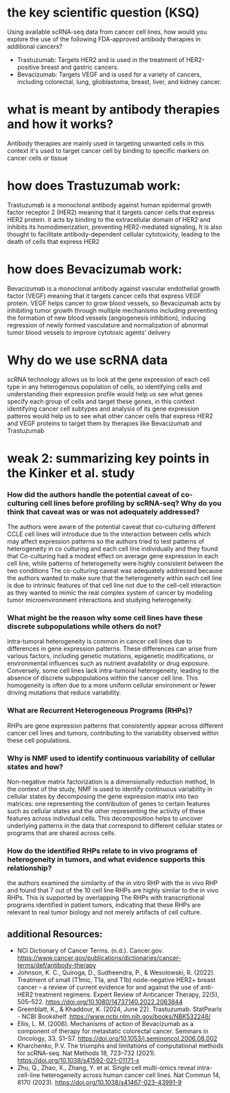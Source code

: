 # the key scientific question (KSQ)
Using available scRNA-seq data from cancer cell lines, how would you explore the use of the following FDA-approved antibody therapies in additional cancers?
- Trastuzumab: Targets HER2 and is used in the treatment of HER2-positive breast and gastric cancers.
- Bevacizumab: Targets VEGF and is used for a variety of cancers, including colorectal, lung, glioblastoma, breast, liver, and kidney cancer.

# what is meant by antibody therapies and how it works?
Antibody therapies are mainly used in targeting unwanted cells in this context it's used to target cancer cell by binding to specific markers on cancer cells or tissue 

# how does Trastuzumab work:
Trastuzumab is a monoclonal antibody against human epidermal growth factor receptor 2 (HER2) meaning that it targets cancer cells that express HER2 protein.
it acts by binding to the extracellular domain of HER2 and inhibits its homodimerization, preventing HER2-mediated signaling, It is also thought to facilitate antibody-dependent cellular cytotoxicity, leading to the death of cells that express HER2

# how does Bevacizumab work:
Bevacizumab is a monoclonal antibody against vascular endothelial growth factor (VEGF) meaning that it targets cancer cells that express VEGF protein.
VEGF helps cancer to grow blood vessels, so Bevacizumab acts by inhibiting tumor growth through multiple mechanisms including preventing the formation of new blood vessels (angiogenesis inhibition), inducing regression of newly formed vasculature and normalization of abnormal tumor blood vessels to improve cytotoxic agents’ delivery

# Why do we use scRNA data 
scRNA technology allows  us to look at the gene expression of each cell type in any heterogenous population of cells, so identifying cells and understanding their expression profile would help us see what genes specify each group of cells and target these genes, in this context identifying cancer cell subtypes and analysis of its gene expression patterns would help us to see what other cancer cells that express HER2 and VEGF proteins to target them by therapies like Bevacizumab and Trastuzumab 


# weak 2: summarizing key points in the  Kinker et al. study 
### How did the authors handle the potential caveat of co-culturing cell lines before profiling by scRNA-seq? Why do you think that caveat was or was not adequately addressed?
The authors were aware of the potential caveat that co-culturing different CCLE cell lines will introduce due to the interaction between cells which may affect expression patterns so the authors tried to test patterns of heterogeneity in co culturing and each cell line individually and they found that Co-culturing had a modest effect on average gene expression in each cell line, while patterns of heterogeneity were highly consistent between the two conditions
The co-culturing caveat was adequately addressed because the authors wanted to make sure that the heterogeneity within each cell line is due to intrinsic features of that cell line not due to the cell-cell interaction as they wanted to mimic the real complex system of cancer by modeling tumor microenvironment interactions and studying heterogeneity.
### What might be the reason why some cell lines have these discrete subpopulations while others do not?
Intra-tumoral heterogeneity is common in cancer cell lines due to differences in gene expression patterns. These differences can arise from various factors, including genetic mutations, epigenetic modifications, or environmental influences such as nutrient availability or drug exposure. Conversely, some cell lines lack intra-tumoral heterogeneity, leading to the absence of discrete subpopulations within the cancer cell line. This homogeneity is often due to a more uniform cellular environment or fewer driving mutations that reduce variability.
### What are Recurrent Heterogeneous Programs (RHPs)?
RHPs are gene expression patterns that consistently appear across different cancer cell lines and tumors, contributing to the variability observed within these cell populations.
### Why is NMF used to identify continuous variability of cellular states and how?
Non-negative matrix factorization is a dimensionally reduction method, In the context of the study, NMF is used to identify continuous variability in cellular states by decomposing the gene expression matrix into two matrices: one representing the contribution of genes to certain features such as cellular states and the other representing the activity of these features across individual cells. This decomposition helps to uncover underlying patterns in the data that correspond to different cellular states or programs that are shared across cells.
### How do the identified RHPs relate to in vivo programs of heterogeneity in tumors, and what evidence supports this relationship?
the authors examined the similarity of the in vitro RHP with the in vivo RHP and found that 7 out of the 10 cell line RHPs are highly similar to the in vivo RHPs. This is supported by overlapping The RHPs with transcriptional programs identified in patient tumors, indicating that these RHPs are relevant to real tumor biology and not merely artifacts of cell culture.



## additional Resources:
- NCI Dictionary of Cancer Terms. (n.d.). Cancer.gov. https://www.cancer.gov/publications/dictionaries/cancer-terms/def/antibody-therapy
- Johnson, K. C., Quiroga, D., Sudheendra, P., & Wesolowski, R. (2022). Treatment of small (T1mic, T1a, and T1b) node-negative HER2+ breast cancer – a review of current evidence for and against the use of anti-HER2 treatment regimens. Expert Review of Anticancer Therapy, 22(5), 505–522. https://doi.org/10.1080/14737140.2022.2063844
- Greenblatt, K., & Khaddour, K. (2024, June 22). Trastuzumab. StatPearls - NCBI Bookshelf. https://www.ncbi.nlm.nih.gov/books/NBK532246/
- Ellis, L. M. (2006). Mechanisms of action of Bevacizumab as a component of therapy for metastatic colorectal cancer. Seminars in Oncology, 33, S1–S7. https://doi.org/10.1053/j.seminoncol.2006.08.002
- Kharchenko, P.V. The triumphs and limitations of computational methods for scRNA-seq. Nat Methods 18, 723–732 (2021). https://doi.org/10.1038/s41592-021-01171-x
- Zhu, Q., Zhao, X., Zhang, Y. et al. Single cell multi-omics reveal intra-cell-line heterogeneity across human cancer cell lines. Nat Commun 14, 8170 (2023). https://doi.org/10.1038/s41467-023-43991-9
